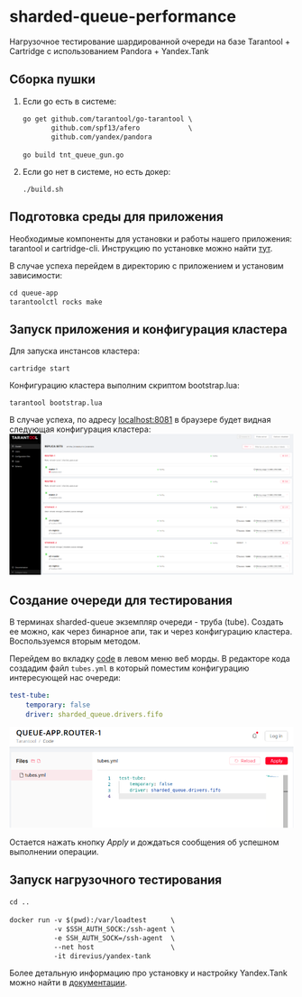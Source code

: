 # sharded-queue-performance
Нагрузочное тестирование шардированной очереди на базе Tarantool + Cartridge с использованием Pandora + Yandex.Tank

## Сборка пушки

1. Если go есть в системе:
    ```shell
    go get github.com/tarantool/go-tarantool \
           github.com/spf13/afero            \
           github.com/yandex/pandora
    
    go build tnt_queue_gun.go
    ```
2. Если go нет в системе, но есть докер:
    ```shell
    ./build.sh
    ```

## Подготовка среды для приложения

Необходимые компоненты для установки и работы нашего приложения: tarantool и cartridge-cli.
Инструкцию по установке можно найти [тут](https://github.com/tarantool/cartridge-cli#installation).

В случае успеха перейдем в директорию с приложением и установим зависимости:
```
cd queue-app
tarantoolctl rocks make
```

## Запуск приложения и конфигурация кластера

Для запуска инстансов кластера:
```
cartridge start
```

Конфигурацию кластера выполним скриптом bootstrap.lua:
```
tarantool bootstrap.lua
```

В случае успеха, по адресу [localhost:8081](localhost:8081) в браузере будет видная следующая конфигурация кластера:
![](./media/cluster.png)

## Создание очереди для тестирования

В терминах sharded-queue экземпляр очереди - труба (tube). Создать ее можно, как через бинарное апи, так и через конфигурацию кластера. Воспользуемся вторым методом.

Перейдем во вкладку [code](http://localhost:8081/admin/cluster/code) в левом меню веб морды.
В редакторе кода создадим файл `tubes.yml` в который поместим конфигурацию интересующей нас очереди:
```yaml
test-tube:
    temporary: false
    driver: sharded_queue.drivers.fifo
```
![](./media/create_tube.png)

Остается нажать кнопку *Apply* и дождаться сообщения об успешном выполнении операции.

## Запуск нагрузочного тестирования

```
cd ..

docker run -v $(pwd):/var/loadtest      \
           -v $SSH_AUTH_SOCK:/ssh-agent \
           -e SSH_AUTH_SOCK=/ssh-agent  \
           --net host                   \
           -it direvius/yandex-tank
```
Более детальную информацию про установку и настройку Yandex.Tank можно найти в [документации](https://yandextank.readthedocs.io/en/latest/install.html).
